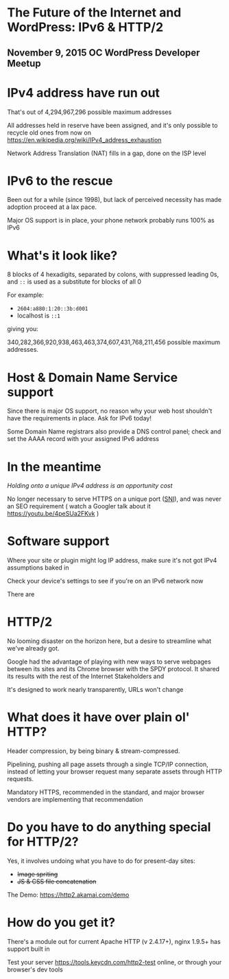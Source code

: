 # The Future of the Internet and WordPress: IPv6 & HTTP/2

## November 9, 2015 OC WordPress Developer Meetup

# IPv4 address have run out

That's out of 4,294,967,296 possible maximum addresses

All addresses held in reserve have been assigned, and it's only possible to
recycle old ones from now on<br>
<https://en.wikipedia.org/wiki/IPv4_address_exhaustion>

Network Address Translation (NAT) fills in a gap, done on the ISP level

# IPv6 to the rescue

Been out for a while (since 1998), but lack of perceived necessity has made
adoption proceed at a lax pace.

Major OS support is in place, your phone network probably runs 100% as IPv6

# What's it look like?

8 blocks of 4 hexadigits, separated by colons, with suppressed leading 0s, and
`::` is used as a substitute for blocks of all 0

For example:

* `2604:a880:1:20::3b:d001`
* localhost is `::1`

giving you:

340,282,366,920,938,463,463,374,607,431,768,211,456 possible maximum addresses.

# Host & Domain Name Service support

Since there is major OS support, no reason why your web host shouldn't have the
requirements in place. Ask for IPv6 today!

Some Domain Name registrars also provide a DNS control panel; check and set the
AAAA record with your assigned IPv6 address

# In the meantime

*Holding onto a unique IPv4 address is an opportunity cost*

No longer necessary to serve HTTPS on a unique port ([SNI](https://wiki.apache.org/httpd/NameBasedSSLVHostsWithSNI)), and was never an SEO
requirement ( watch a Googler talk about it <https://youtu.be/4peSUa2FKvk> )

# Software support

Where your site or plugin might log IP address, make sure it's not got IPv4
assumptions baked in

Check your device's settings to see if you're on an IPv6 network now

There are

# HTTP/2

No looming disaster on the horizon here, but a desire to streamline what we've
already got.

Google had the advantage of playing with new ways to serve webpages between its
sites and its Chrome browser with the SPDY protocol. It shared its results with
the rest of the Internet Stakeholders and

It's designed to work nearly transparently, URLs won't change

# What does it have over plain ol' HTTP?

Header compression, by being binary & stream-compressed.

Pipelining, pushing all page assets through a single TCP/IP connection, instead
of letting your browser request many separate assets through HTTP requests.

Mandatory HTTPS, recommended in the standard, and major browser vendors are
implementing that recommendation

# Do you have to do anything special for HTTP/2?

Yes, it involves undoing what you have to do for present-day sites:

* ~~Image spriting~~
* ~~JS & CSS file concatenation~~

The Demo: <https://http2.akamai.com/demo>

# How do you get it?

There's a module out for current Apache HTTP (v 2.4.17+), nginx 1.9.5+ has
support built in

Test your server <https://tools.keycdn.com/http2-test> online, or through your
browser's dev tools

